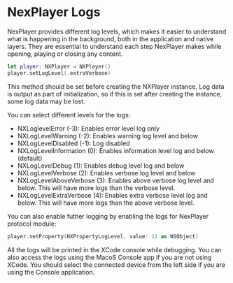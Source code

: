 # NexPlayer Logs

NexPlayer provides different log levels, which makes it easier to understand what is happening in the background, both in the application and native layers. They are essential to understand each step NexPlayer makes while opening, playing or closing any content.


```swift
let player: NXPlayer = NXPlayer()
player.setLogLevel(.extraVerbose)
```

This method should be set before creating the NXPlayer instance. Log data is output as part of initialization, so if this is set after creating the instance, some log data may be lost.

You can select different levels for the logs:

- NXLoglevelError (-3): Enables error level log only
- NXLogLevelWarning (-2): Enables warning log level and below
- NXLogLevelDisabled (-1): Log disabled
- NXLogLevelInformation (0): Enables information level log and below (default)
- NXLogLevelDebug (1): Enables debug level log and below
- NXLogLevelVerbose (2): Enables verbose log level and below
- NXLogLevelAboveVerbose (3): Enables above verbose log level and below. This will have more logs than the verbose level.
- NXLogLevelExtraVerbose (4): Enables extra verbose level log and below. This will have more logs than the above verbose level.

You can also enable futher logging by enabling the logs for NexPlayer protocol module:

```swift
player.setProperty(NXPropertyLogLevel, value: 11 as NSObject)
```

All the logs will be printed in the XCode console while debugging. You can also access the logs using the MacoS Console app if you are not using XCode. You should select the connected device from the left side if you are using the Console application.
